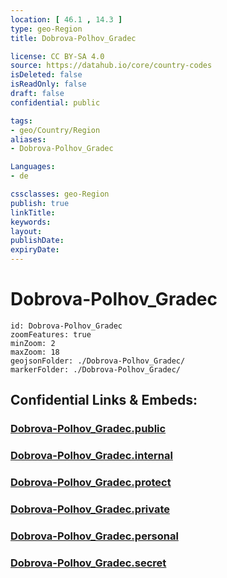```yaml
---
location: [ 46.1 , 14.3 ] 
type: geo-Region
title: Dobrova-Polhov_Gradec

license: CC BY-SA 4.0
source: https://datahub.io/core/country-codes
isDeleted: false
isReadOnly: false
draft: false
confidential: public

tags:
- geo/Country/Region
aliases:
- Dobrova-Polhov_Gradec

Languages:
- de

cssclasses: geo-Region
publish: true
linkTitle: 
keywords: 
layout: 
publishDate: 
expiryDate: 
---
```


# Dobrova-Polhov_Gradec

```leaflet
id: Dobrova-Polhov_Gradec
zoomFeatures: true 
minZoom: 2 
maxZoom: 18
geojsonFolder: ./Dobrova-Polhov_Gradec/
markerFolder: ./Dobrova-Polhov_Gradec/
```


## Confidential Links & Embeds: 

### [Dobrova-Polhov_Gradec.public](/_public/\Earth\Continent\Europe\Europe~Central\Slovenia\Regions~Slovenia\Osrednje_slovenska\counties~OsrednjeslovenskaDobrova-Polhov_Gradec.public.md) 

### [Dobrova-Polhov_Gradec.internal](/_internal/\Earth\Continent\Europe\Europe~Central\Slovenia\Regions~Slovenia\Osrednje_slovenska\counties~OsrednjeslovenskaDobrova-Polhov_Gradec.internal.md) 

### [Dobrova-Polhov_Gradec.protect](/_protect/\Earth\Continent\Europe\Europe~Central\Slovenia\Regions~Slovenia\Osrednje_slovenska\counties~OsrednjeslovenskaDobrova-Polhov_Gradec.protect.md) 

### [Dobrova-Polhov_Gradec.private](/_private/\Earth\Continent\Europe\Europe~Central\Slovenia\Regions~Slovenia\Osrednje_slovenska\counties~OsrednjeslovenskaDobrova-Polhov_Gradec.private.md) 

### [Dobrova-Polhov_Gradec.personal](/_personal/\Earth\Continent\Europe\Europe~Central\Slovenia\Regions~Slovenia\Osrednje_slovenska\counties~OsrednjeslovenskaDobrova-Polhov_Gradec.personal.md) 

### [Dobrova-Polhov_Gradec.secret](/_secret/\Earth\Continent\Europe\Europe~Central\Slovenia\Regions~Slovenia\Osrednje_slovenska\counties~OsrednjeslovenskaDobrova-Polhov_Gradec.secret.md)


